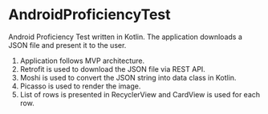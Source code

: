 # AndroidProficiencyTest
Android Proficiency Test written in Kotlin. The application downloads a JSON file and present it to the user.

1. Application follows MVP architecture.
2. Retrofit is used to download the JSON file via REST API.
3. Moshi is used to convert the JSON string into data class in Kotlin.
4. Picasso is used to render the image.
5. List of rows is presented in RecyclerView and CardView is used for each row.
